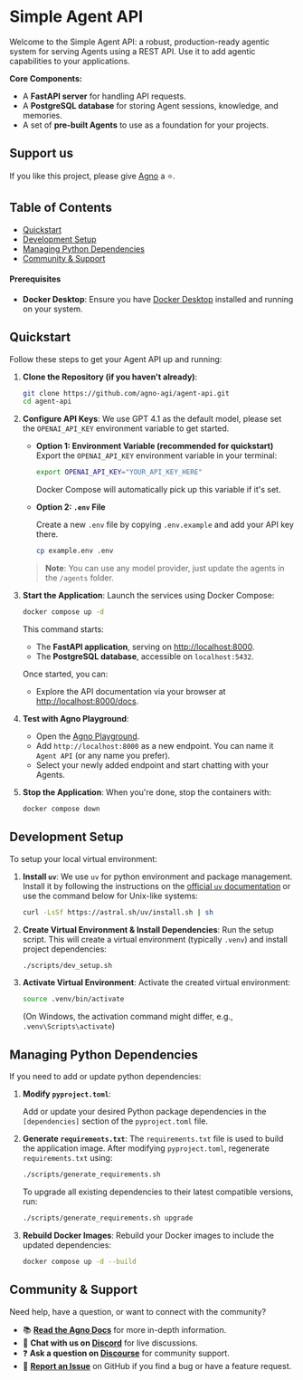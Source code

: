 # Simple Agent API

Welcome to the Simple Agent API: a robust, production-ready agentic system for serving Agents using a REST API. Use it to add agentic capabilities to your applications.

**Core Components:**
  * A **FastAPI server** for handling API requests.
  * A **PostgreSQL database** for storing Agent sessions, knowledge, and memories.
  * A set of **pre-built Agents** to use as a foundation for your projects.

## Support us

If you like this project, please give [Agno](https://agno.link/gh) a ⭐️.

## Table of Contents

- [Quickstart](#quickstart)
- [Development Setup](#development-setup)
- [Managing Python Dependencies](#managing-python-dependencies)
- [Community & Support](#community--support)

#### Prerequisites

* **Docker Desktop**: Ensure you have [Docker Desktop](https://www.docker.com/products/docker-desktop) installed and running on your system.

## Quickstart

Follow these steps to get your Agent API up and running:

1.  **Clone the Repository (if you haven't already)**:

    ```sh
    git clone https://github.com/agno-agi/agent-api.git
    cd agent-api
    ```

2.  **Configure API Keys**:
    We use GPT 4.1 as the default model, please set the `OPENAI_API_KEY` environment variable to get started.
    * **Option 1: Environment Variable (recommended for quickstart)**
      Export the `OPENAI_API_KEY` environment variable in your terminal:

      ```sh
      export OPENAI_API_KEY="YOUR_API_KEY_HERE"
      ```

      Docker Compose will automatically pick up this variable if it's set.

    * **Option 2: `.env` File**

      Create a new `.env` file by copying `.env.example` and add your API key there.

      ```sh
      cp example.env .env
      ```

    > **Note**: You can use any model provider, just update the agents in the `/agents` folder.

3.  **Start the Application**:
    Launch the services using Docker Compose:

    ```sh
    docker compose up -d
    ```

    This command starts:
    * The **FastAPI application**, serving on [http://localhost:8000](http://localhost:8000).
    * The **PostgreSQL database**, accessible on `localhost:5432`.

    Once started, you can:
    * Explore the API documentation via your browser at [http://localhost:8000/docs](http://localhost:8000/docs).

4.  **Test with Agno Playground**:
    * Open the [Agno Playground](https://app.agno.com/playground).
    * Add `http://localhost:8000` as a new endpoint. You can name it `Agent API` (or any name you prefer).
    * Select your newly added endpoint and start chatting with your Agents.

5.  **Stop the Application**:
    When you're done, stop the containers with:

    ```sh
    docker compose down
    ```

## Development Setup

To setup your local virtual environment:

1.  **Install `uv`**:
    We use `uv` for python environment and package management. Install it by following the instructions on the [official `uv` documentation](https://docs.astral.sh/uv/#getting-started) or use the command below for Unix-like systems:

    ```sh
    curl -LsSf https://astral.sh/uv/install.sh | sh
    ```

2.  **Create Virtual Environment & Install Dependencies**:
    Run the setup script. This will create a virtual environment (typically `.venv`) and install project dependencies:

    ```sh
    ./scripts/dev_setup.sh
    ```

3.  **Activate Virtual Environment**:
    Activate the created virtual environment:

    ```sh
    source .venv/bin/activate
    ```

    (On Windows, the activation command might differ, e.g., `.venv\Scripts\activate`)

## Managing Python Dependencies

If you need to add or update python dependencies:

1.  **Modify `pyproject.toml`**:

    Add or update your desired Python package dependencies in the `[dependencies]` section of the `pyproject.toml` file.

2.  **Generate `requirements.txt`**:
    The `requirements.txt` file is used to build the application image. After modifying `pyproject.toml`, regenerate `requirements.txt` using:

    ```sh
    ./scripts/generate_requirements.sh
    ```

    To upgrade all existing dependencies to their latest compatible versions, run:

    ```sh
    ./scripts/generate_requirements.sh upgrade
    ```

3.  **Rebuild Docker Images**:
    Rebuild your Docker images to include the updated dependencies:

    ```sh
    docker compose up -d --build
    ```

## Community & Support

Need help, have a question, or want to connect with the community?

*   📚 **[Read the Agno Docs](https://docs.agno.com)** for more in-depth information.
*   💬 **Chat with us on [Discord](https://agno.link/discord)** for live discussions.
*   ❓ **Ask a question on [Discourse](https://agno.link/community)** for community support.
*   🐛 **[Report an Issue](https://github.com/agno-agi/agent-api/issues)** on GitHub if you find a bug or have a feature request.
